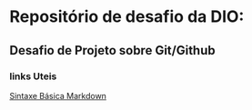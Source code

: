 # Repositório de desafio da DIO:  
## Desafio de Projeto sobre Git/Github
### links Uteis
[Sintaxe Básica Markdown](https://www.markdownguide.org/getting-started/)
